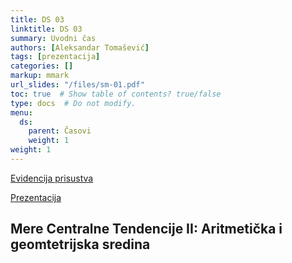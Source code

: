 ```yaml
---
title: DS 03
linktitle: DS 03
summary: Uvodni čas
authors: [Aleksandar Tomašević]
tags: [prezentacija]
categories: []
markup: mmark
url_slides: "/files/sm-01.pdf"
toc: true  # Show table of contents? true/false
type: docs  # Do not modify.
menu:
  ds:
    parent: Časovi
    weight: 1
weight: 1
---
```

[Evidencija prisustva](https://forms.gle/z6GCVCE7zBmFR18t8)


[Prezentacija](/files/ds-as.pdf)

## Mere Centralne Tendencije II: Aritmetička i geomtetrijska sredina



